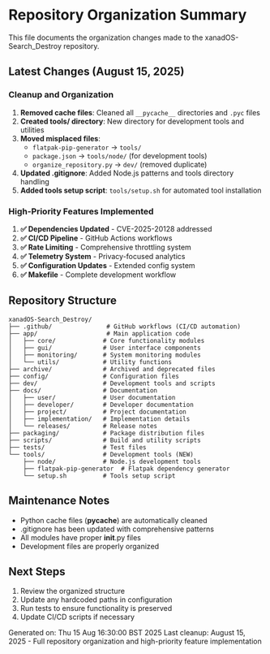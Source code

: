 # Repository Organization Summary

This file documents the organization changes made to the xanadOS-Search_Destroy repository.

## Latest Changes (August 15, 2025)

### Cleanup and Organization
1. **Removed cache files**: Cleaned all `__pycache__` directories and `.pyc` files
2. **Created tools/ directory**: New directory for development tools and utilities
3. **Moved misplaced files**:
   - `flatpak-pip-generator` → `tools/`
   - `package.json` → `tools/node/` (for development tools)
   - `organize_repository.py` → `dev/` (removed duplicate)
4. **Updated .gitignore**: Added Node.js patterns and tools directory handling
5. **Added tools setup script**: `tools/setup.sh` for automated tool installation

### High-Priority Features Implemented
1. **✅ Dependencies Updated** - CVE-2025-20128 addressed
2. **✅ CI/CD Pipeline** - GitHub Actions workflows
3. **✅ Rate Limiting** - Comprehensive throttling system  
4. **✅ Telemetry System** - Privacy-focused analytics
5. **✅ Configuration Updates** - Extended config system
6. **✅ Makefile** - Complete development workflow

## Repository Structure

```text
xanadOS-Search_Destroy/
├── .github/               # GitHub workflows (CI/CD automation)
├── app/                   # Main application code
│   ├── core/             # Core functionality modules
│   ├── gui/              # User interface components  
│   ├── monitoring/       # System monitoring modules
│   └── utils/            # Utility functions
├── archive/              # Archived and deprecated files
├── config/               # Configuration files
├── dev/                  # Development tools and scripts
├── docs/                 # Documentation
│   ├── user/             # User documentation
│   ├── developer/        # Developer documentation
│   ├── project/          # Project documentation
│   ├── implementation/   # Implementation details
│   └── releases/         # Release notes
├── packaging/            # Package distribution files
├── scripts/              # Build and utility scripts
├── tests/                # Test files
└── tools/                # Development tools (NEW)
    ├── node/             # Node.js development tools
    ├── flatpak-pip-generator  # Flatpak dependency generator
    └── setup.sh          # Tools setup script
```

## Maintenance Notes

- Python cache files (__pycache__) are automatically cleaned
- .gitignore has been updated with comprehensive patterns
- All modules have proper __init__.py files
- Development files are properly organized

## Next Steps

1. Review the organized structure
2. Update any hardcoded paths in configuration
3. Run tests to ensure functionality is preserved
4. Update CI/CD scripts if necessary

Generated on: Thu 15 Aug 16:30:00 BST 2025
Last cleanup: August 15, 2025 - Full repository organization and high-priority feature implementation

